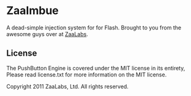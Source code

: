 ZaaImbue
========
A dead-simple injection system for for Flash. Brought to you from the 
awesome guys over at [ZaaLabs](http://zaalabs.com).

License
-------

The PushButton Engine is covered under the MIT license in its entirety,
Please read license.txt for more information on the MIT license.

Copyright 2011 ZaaLabs, Ltd. All rights reserved.
